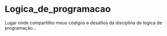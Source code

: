 # Logica_de_programacao
Lugar onde compartilho meus códigos e desafios da disciplina de lógica de programação...
